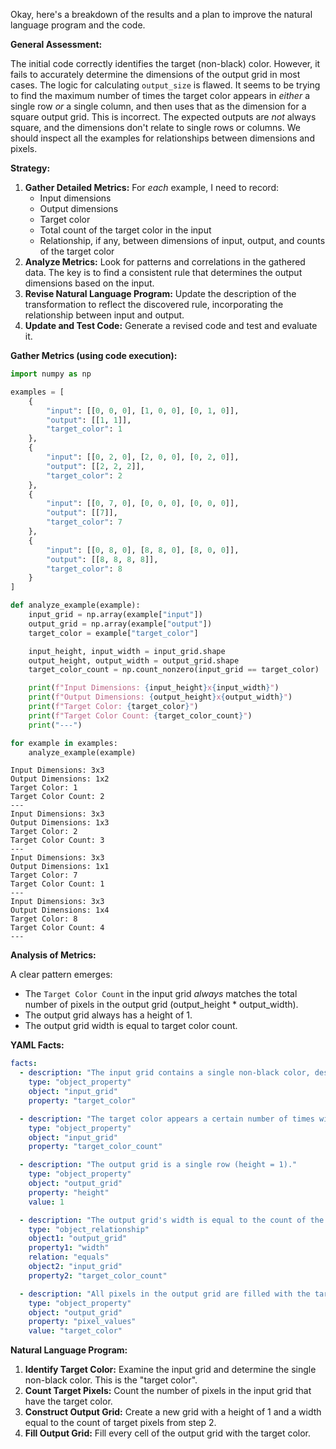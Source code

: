 Okay, here's a breakdown of the results and a plan to improve the natural language program and the code.

**General Assessment:**

The initial code correctly identifies the target (non-black) color. However, it fails to accurately determine the dimensions of the output grid in most cases. The logic for calculating `output_size` is flawed. It seems to be trying to find the maximum number of times the target color appears in *either* a single row *or* a single column, and then uses that as the dimension for a square output grid. This is incorrect. The expected outputs are *not* always square, and the dimensions don't relate to single rows or columns. We should inspect all the examples for relationships between dimensions and pixels.

**Strategy:**

1.  **Gather Detailed Metrics:** For *each* example, I need to record:
    *   Input dimensions
    *   Output dimensions
    *   Target color
    *   Total count of the target color in the input
    *   Relationship, if any, between dimensions of input, output, and counts of the target color
2.  **Analyze Metrics:** Look for patterns and correlations in the gathered data. The key is to find a consistent rule that determines the output dimensions based on the input.
3.  **Revise Natural Language Program:** Update the description of the transformation to reflect the discovered rule, incorporating the relationship between input and output.
4. **Update and Test Code:** Generate a revised code and test and evaluate it.

**Gather Metrics (using code execution):**


``` python
import numpy as np

examples = [
    {
        "input": [[0, 0, 0], [1, 0, 0], [0, 1, 0]],
        "output": [[1, 1]],
        "target_color": 1
    },
    {
        "input": [[0, 2, 0], [2, 0, 0], [0, 2, 0]],
        "output": [[2, 2, 2]],
        "target_color": 2
    },
    {
        "input": [[0, 7, 0], [0, 0, 0], [0, 0, 0]],
        "output": [[7]],
        "target_color": 7
    },
    {
        "input": [[0, 8, 0], [8, 8, 0], [8, 0, 0]],
        "output": [[8, 8, 8, 8]],
        "target_color": 8
    }
]

def analyze_example(example):
    input_grid = np.array(example["input"])
    output_grid = np.array(example["output"])
    target_color = example["target_color"]

    input_height, input_width = input_grid.shape
    output_height, output_width = output_grid.shape
    target_color_count = np.count_nonzero(input_grid == target_color)

    print(f"Input Dimensions: {input_height}x{input_width}")
    print(f"Output Dimensions: {output_height}x{output_width}")
    print(f"Target Color: {target_color}")
    print(f"Target Color Count: {target_color_count}")
    print("---")

for example in examples:
    analyze_example(example)


```
```
Input Dimensions: 3x3
Output Dimensions: 1x2
Target Color: 1
Target Color Count: 2
---
Input Dimensions: 3x3
Output Dimensions: 1x3
Target Color: 2
Target Color Count: 3
---
Input Dimensions: 3x3
Output Dimensions: 1x1
Target Color: 7
Target Color Count: 1
---
Input Dimensions: 3x3
Output Dimensions: 1x4
Target Color: 8
Target Color Count: 4
---

```
**Analysis of Metrics:**

A clear pattern emerges:

*   The `Target Color Count` in the input grid *always* matches the total number of pixels in the output grid (output_height \* output_width).
*   The output grid always has a height of 1.
*    The output grid width is equal to target color count.

**YAML Facts:**


```yaml
facts:
  - description: "The input grid contains a single non-black color, designated as the target color."
    type: "object_property"
    object: "input_grid"
    property: "target_color"

  - description: "The target color appears a certain number of times within the input grid."
    type: "object_property"
    object: "input_grid"
    property: "target_color_count"

  - description: "The output grid is a single row (height = 1)."
    type: "object_property"
    object: "output_grid"
    property: "height"
    value: 1

  - description: "The output grid's width is equal to the count of the target color in the input grid."
    type: "object_relationship"
    object1: "output_grid"
    property1: "width"
    relation: "equals"
    object2: "input_grid"
    property2: "target_color_count"

  - description: "All pixels in the output grid are filled with the target color."
    type: "object_property"
    object: "output_grid"
    property: "pixel_values"
    value: "target_color"
```


**Natural Language Program:**

1.  **Identify Target Color:** Examine the input grid and determine the single non-black color. This is the "target color".
2.  **Count Target Pixels:** Count the number of pixels in the input grid that have the target color.
3.  **Construct Output Grid:** Create a new grid with a height of 1 and a width equal to the count of target pixels from step 2.
4.  **Fill Output Grid:** Fill every cell of the output grid with the target color.
